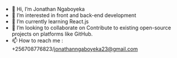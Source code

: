 - 👋 Hi, I’m Jonathan Ngaboyeka 
- 👀 I’m interested in front and back-end development
- 🌱 I’m currently learning React.js
- 💞️ I’m looking to collaborate on Contribute to existing open-source projects on platforms like GitHub. 
- 📫 How to reach me : +256708776823/jonathanngaboyeka23@gmail.com


<!---
jonathanngaboyekaenjie/jonathanngaboyekaenjie is a ✨ special ✨ repository because its `README.md` (this file) appears on your GitHub profile.
You can click the Preview link to take a look at your changes.
--->
